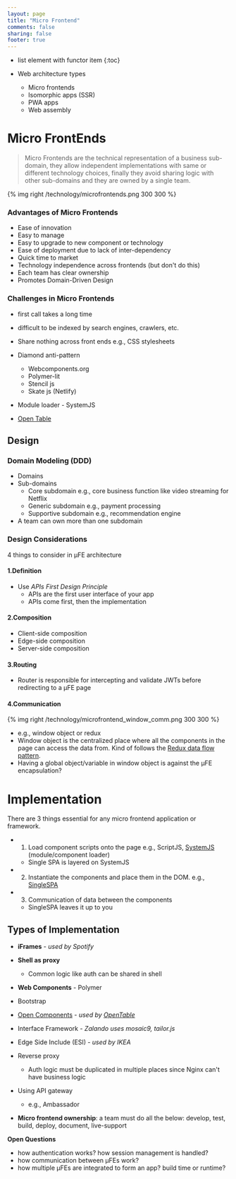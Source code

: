 ```yaml
---
layout: page
title: "Micro Frontend"
comments: false
sharing: false
footer: true
---
```


* list element with functor item
{:toc}




* Web architecture types
    * Micro frontends
    * Isomorphic apps (SSR)
    * PWA apps
    * Web assembly

# Micro FrontEnds

> Micro Frontends are the technical representation of a business sub-domain, they allow independent implementations with same or different technology choices, finally they avoid sharing logic with other sub-domains and they are owned by a single team.

{% img right /technology/microfrontends.png 300 300 %}

### Advantages of Micro Frontends

* Ease of innovation
* Easy to manage
* Easy to upgrade to new component or technology
* Ease of deployment due to lack of inter-dependency
* Quick time to market
* Technology independence across frontends (but don't do this)
* Each team has clear ownership
* Promotes Domain-Driven Design

### Challenges in Micro Frontends

* first call takes a long time
* difficult to be indexed by search engines, crawlers, etc.


* Share nothing across front ends e.g., CSS stylesheets
* Diamond anti-pattern
    * Webcomponents.org
    * Polymer-lit
    * Stencil js
    * Skate js (Netlify)
* Module loader - SystemJS
* [Open Table](http://opencomponents.github.io)

## Design

### Domain Modeling (DDD)

* Domains
* Sub-domains
    * Core subdomain e.g., core business function like video streaming for Netflix
    * Generic subdomain e.g., payment processing
    * Supportive subdomain e.g., recommendation engine
* A team can own more than one subdomain

### Design Considerations

4 things to consider in µFE architecture

#### 1.Definition

* Use _APIs First Design Principle_
    * APIs are the first user interface of your app
    * APIs come first, then the implementation

#### 2.Composition

* Client-side composition
* Edge-side composition
* Server-side composition

#### 3.Routing

* Router is responsible for intercepting and validate JWTs before redirecting to a µFE page

#### 4.Communication

{% img right /technology/microfrontend_window_comm.png 300 300 %}

* e.g., window object or redux
* Window object is the centralized place where all the components in the page can access the data from. Kind of follows the [Redux data flow pattern](https://redux.js.org/basics/data-flow/).
* Having a global object/variable in window object is against the µFE encapsulation?


# Implementation

There are 3 things essential for any micro frontend application or framework.

* 1. Load component scripts onto the page e.g., ScriptJS, [SystemJS](https://github.com/systemjs/systemjs) (module/component loader)
    * Single SPA is layered on SystemJS
* 2. Instantiate the components and place them in the DOM. e.g., [SingleSPA](https://single-spa.js.org/)
* 3. Communication of data between the components
    * SingleSPA leaves it up to you

## Types of Implementation

* __iFrames__ - _used by Spotify_
* __Shell as proxy__
    * Common logic like auth can be shared in shell
* __Web Components__ - Polymer
* Bootstrap
* [Open Components](http://opencomponents.github.io) - _used by [OpenTable](https://opentable.com)_
* Interface Framework - _Zalando uses mosaic9, tailor.js_
* Edge Side Include (ESI) - _used by IKEA_

* Reverse proxy
    * Auth logic must be duplicated in multiple places since Nginx can't have business logic
* Using API gateway
    * e.g., Ambassador


* __Micro frontend ownership__: a team must do all the below: develop, test, build, deploy, document, live-support


__Open Questions__

* how authentication works? how session management is handled?
* how communication between µFEs work?
* how multiple µFEs are integrated to form an app? build time or runtime?
